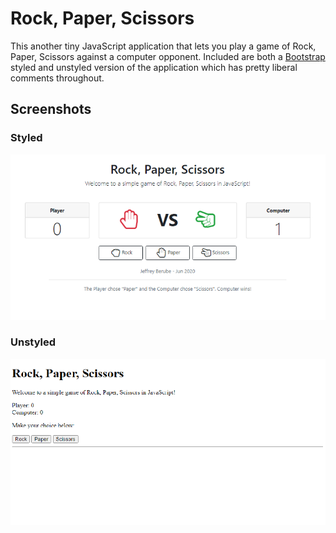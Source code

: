 # Rock, Paper, Scissors

This another tiny JavaScript application that lets you play a game of Rock, Paper, Scissors against a computer opponent.  Included are both a [Bootstrap](https://getbootstrap.com/) styled and unstyled version of the application which has pretty liberal comments throughout.

## Screenshots

### Styled
![Bootstrap Screenshot](images/rps.png?raw=true)

### Unstyled
![Plain HTML Screenshot](images/rps_unstyled.png?raw=true)